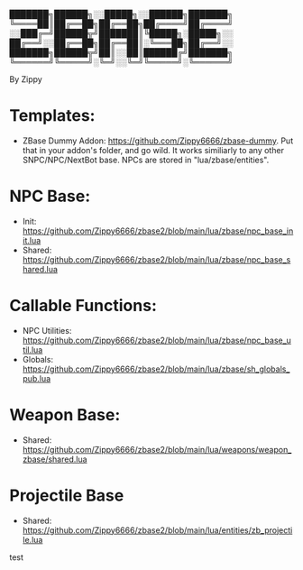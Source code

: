 ███████╗██████╗░░█████╗░░██████╗███████╗
╚════██║██╔══██╗██╔══██╗██╔════╝██╔════╝
░░███╔═╝██████╦╝███████║╚█████╗░█████╗░░
██╔══╝░░██╔══██╗██╔══██║░╚═══██╗██╔══╝░░
███████╗██████╦╝██║░░██║██████╔╝███████╗
╚══════╝╚═════╝░╚═╝░░╚═╝╚═════╝░╚══════╝
    
By Zippy


# Templates:
- ZBase Dummy Addon: https://github.com/Zippy6666/zbase-dummy. Put that in your addon's folder, and go wild. It works similiarly to any other SNPC/NPC/NextBot base. NPCs are stored in "lua/zbase/entities".


# NPC Base:
- Init: https://github.com/Zippy6666/zbase2/blob/main/lua/zbase/npc_base_init.lua
- Shared: https://github.com/Zippy6666/zbase2/blob/main/lua/zbase/npc_base_shared.lua


# Callable Functions:
- NPC Utilities: https://github.com/Zippy6666/zbase2/blob/main/lua/zbase/npc_base_util.lua
- Globals: https://github.com/Zippy6666/zbase2/blob/main/lua/zbase/sh_globals_pub.lua


# Weapon Base: 
- Shared: https://github.com/Zippy6666/zbase2/blob/main/lua/weapons/weapon_zbase/shared.lua


# Projectile Base
- Shared: https://github.com/Zippy6666/zbase2/blob/main/lua/entities/zb_projectile.lua

test
